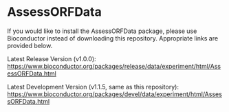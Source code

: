 # AssessORFData

If you would like to install the AssessORFData package, please use Bioconductor instead of downloading this repository. Appropriate links are provided below.

Latest Release Version (v1.0.0):
https://www.bioconductor.org/packages/release/data/experiment/html/AssessORFData.html

Latest Development Version (v1.1.5, same as this repository):
https://www.bioconductor.org/packages/devel/data/experiment/html/AssessORFData.html
